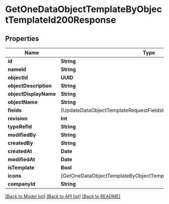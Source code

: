 # GetOneDataObjectTemplateByObjectTemplateId200Response

## Properties
Name | Type | Description | Notes
------------ | ------------- | ------------- | -------------
**id** | **String** |  | 
**nameId** | **String** |  | 
**objectId** | **UUID** |  | 
**objectDescription** | **String** |  | 
**objectDisplayName** | **String** |  | 
**objectName** | **String** |  | 
**fields** | [UpdateDataObjectTemplateRequestFieldsInner] |  | 
**revision** | **Int** |  | 
**typeRefId** | **String** |  | 
**modifiedBy** | **String** |  | 
**createdBy** | **String** |  | 
**createdAt** | **Date** |  | 
**modifiedAt** | **Date** |  | 
**isTemplate** | **Bool** |  | 
**icons** | [GetOneDataObjectTemplateByObjectTemplateId200ResponseIconsInner] |  | 
**companyId** | **String** |  | [optional] 

[[Back to Model list]](../README.md#documentation-for-models) [[Back to API list]](../README.md#documentation-for-api-endpoints) [[Back to README]](../README.md)


